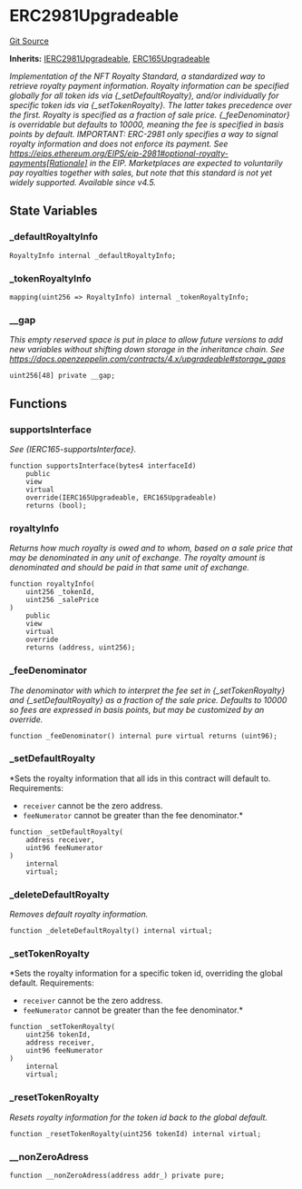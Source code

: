 # ERC2981Upgradeable
[Git Source](https://github.com/ContractLabs/foundry-bountykinds-contract/blob/67e6855d3beabdf242cc0b51d9e53b087a5235b9/src/oz-custom/oz-upgradeable/token/common/ERC2981Upgradeable.sol)

**Inherits:**
[IERC2981Upgradeable](/src/oz-custom/oz-upgradeable/interfaces/IERC2981Upgradeable.sol/interface.IERC2981Upgradeable.md), [ERC165Upgradeable](/src/oz-custom/oz-upgradeable/utils/introspection/ERC165Upgradeable.sol/abstract.ERC165Upgradeable.md)

*Implementation of the NFT Royalty Standard, a standardized way to
retrieve royalty payment information.
Royalty information can be specified globally for all token ids via
{_setDefaultRoyalty}, and/or individually for
specific token ids via {_setTokenRoyalty}. The latter takes precedence over
the first.
Royalty is specified as a fraction of sale price. {_feeDenominator} is
overridable but defaults to 10000, meaning the
fee is specified in basis points by default.
IMPORTANT: ERC-2981 only specifies a way to signal royalty information and
does not enforce its payment. See
https://eips.ethereum.org/EIPS/eip-2981#optional-royalty-payments[Rationale]
in the EIP. Marketplaces are expected to
voluntarily pay royalties together with sales, but note that this standard is
not yet widely supported.
_Available since v4.5._*


## State Variables
### _defaultRoyaltyInfo

```solidity
RoyaltyInfo internal _defaultRoyaltyInfo;
```


### _tokenRoyaltyInfo

```solidity
mapping(uint256 => RoyaltyInfo) internal _tokenRoyaltyInfo;
```


### __gap
*This empty reserved space is put in place to allow future versions
to add new
variables without shifting down storage in the inheritance chain.
See https://docs.openzeppelin.com/contracts/4.x/upgradeable#storage_gaps*


```solidity
uint256[48] private __gap;
```


## Functions
### supportsInterface

*See {IERC165-supportsInterface}.*


```solidity
function supportsInterface(bytes4 interfaceId)
    public
    view
    virtual
    override(IERC165Upgradeable, ERC165Upgradeable)
    returns (bool);
```

### royaltyInfo

*Returns how much royalty is owed and to whom, based on a sale price
that may be denominated in any unit of
exchange. The royalty amount is denominated and should be paid in that
same unit of exchange.*


```solidity
function royaltyInfo(
    uint256 _tokenId,
    uint256 _salePrice
)
    public
    view
    virtual
    override
    returns (address, uint256);
```

### _feeDenominator

*The denominator with which to interpret the fee set in
{_setTokenRoyalty} and {_setDefaultRoyalty} as a
fraction of the sale price. Defaults to 10000 so fees are expressed in
basis points, but may be customized by an
override.*


```solidity
function _feeDenominator() internal pure virtual returns (uint96);
```

### _setDefaultRoyalty

*Sets the royalty information that all ids in this contract will
default to.
Requirements:
- `receiver` cannot be the zero address.
- `feeNumerator` cannot be greater than the fee denominator.*


```solidity
function _setDefaultRoyalty(
    address receiver,
    uint96 feeNumerator
)
    internal
    virtual;
```

### _deleteDefaultRoyalty

*Removes default royalty information.*


```solidity
function _deleteDefaultRoyalty() internal virtual;
```

### _setTokenRoyalty

*Sets the royalty information for a specific token id, overriding the
global default.
Requirements:
- `receiver` cannot be the zero address.
- `feeNumerator` cannot be greater than the fee denominator.*


```solidity
function _setTokenRoyalty(
    uint256 tokenId,
    address receiver,
    uint96 feeNumerator
)
    internal
    virtual;
```

### _resetTokenRoyalty

*Resets royalty information for the token id back to the global
default.*


```solidity
function _resetTokenRoyalty(uint256 tokenId) internal virtual;
```

### __nonZeroAdress


```solidity
function __nonZeroAdress(address addr_) private pure;
```

